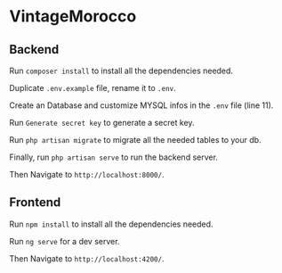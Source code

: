 # VintageMorocco

## Backend

Run `composer install` to install all the dependencies needed.

Duplicate `.env.example` file, rename it to `.env`.

Create an Database and customize MYSQL infos in the `.env` file (line 11).

Run `Generate secret key` to generate a secret key.

Run `php artisan migrate` to migrate all the needed tables to your db.

Finally, run `php artisan serve` to run the backend server.

Then Navigate to `http://localhost:8000/`.

## Frontend

Run `npm install` to install all the dependencies needed.

Run `ng serve` for a dev server.

Then Navigate to `http://localhost:4200/`.
